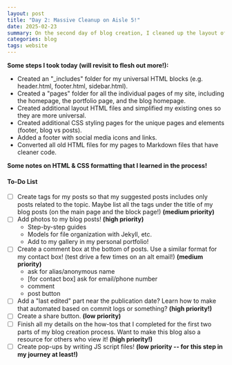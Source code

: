 ```yaml
---
layout: post
title: "Day 2: Massive Cleanup on Aisle 5!"
date: 2025-02-23
summary: On the second day of blog creation, I cleaned up the layout of my site and the organization of my files so it is much much more intuitive in my repository now. I feel like I have the foundation of my blog fully set up and also fixed the HTML and Markdown integration for other pages of my site besides the blog. I have fixed all my permalinks and created a new folder to host any of my repeated code (e.g. footers and headers across all pages) so I am not writing the same block in every layout or page. 
categories: blog
tags: website
---
```


**Some steps I took today (will revisit to flesh out more!):**
- Created an "_includes" folder for my universal HTML blocks (e.g. header.html, footer.html, sidebar.html). 
- Created a "pages" folder for all the individual pages of my site, including the homepage, the portfolio page, and the blog homepage. 
- Created additional layout HTML files and simplified my existing ones so they are more universal. 
- Created additional CSS styling pages for the unique pages and elements (footer, blog vs posts). 
- Added a footer with social media icons and links.
- Converted all old HTML files for my pages to Markdown files that have cleaner code. 

**Some notes on HTML & CSS formatting that I learned in the process!**

#### To-Do List

- [ ] Create tags for my posts so that my suggested posts includes only posts related to the topic. Maybe list all the tags under the title of my blog posts (on the main page and the block page!) **(medium priority)**
- [ ] Add photos to my blog posts! **(high priority)** 
    - Step-by-step guides
    - Models for file organization with Jekyll, etc.
    - Add to my gallery in my personal portfolio!
- [ ] Create a comment box at the bottom of posts. Use a similar format for my contact box! (test drive a few times on an alt email!) **(medium priority)**
    - ask for alias/anonymous name
    - [for contact box] ask for email/phone number
    - comment
    - post button
- [ ] Add a "last edited" part near the publication date? Learn how to make that automated based on commit logs or something? **(high priority!)**
- [ ] Create a share button. **(low priority)**
- [ ] Finish all my details on the how-tos that I completed for the first two parts of my blog creation process. Want to make this blog also a resource for others who view it! **(high priority!)**
- [ ] Create pop-ups by writing JS script files! **(low priority -- for this step in my journey at least!)**